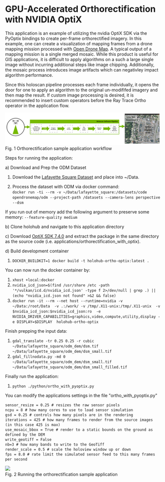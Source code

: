 # GPU-Accelerated Orthorectification with NVIDIA OptiX

This application is an example of utilizing the nvidia OptiX SDK via the PyOptix bindings to create per-frame orthorectified imagery. In this example, one can create a visualization of mapping frames from a drone mapping mission processed with [Open Drone Map](https://opendronemap.org/). A typical output of a mapping mission is a single merged mosaic. While this product is useful for GIS applications, it is difficult to apply algorithms on a such a large single image without incurring additional steps like image chipping. Additionally, the mosaic process introduces image artifacts which can negativley impact algorithm performance. 

Since this holoscan pipeline processes each frame individually, it opens the door for one to apply an algorithm to the original un-modififed imagery and then map the result. If custom image processing is desired, it is recommended to insert custom operators before the Ray Trace Ortho operator in the application flow. 


![](docs/odm_ortho_pipeline.png)<br>
Fig. 1 Orthorectification sample application workflow

Steps for running the application:

a) Download and Prep the ODM Dataset<br>
1. Download the [Lafayette Square Dataset](https://www.opendronemap.org/odm/datasets/) and place into ~/Data.

2. Process the dataset with ODM via docker command: <br>
```docker run -ti --rm -v ~/Data/lafayette_square:/datasets/code opendronemap/odm --project-path /datasets --camera-lens perspective --dsm```

If you run out of memory add the following argument to preserve some memory: ```--feature-quality medium```

b) Clone holohub and navigate to this application directory

c) Download [OptiX SDK 7.4.0](https://developer.nvidia.com/optix/downloads/7.4.0/linux64-x86_64) and extract the package in the same directory as the source code
(i.e. applications/orthorectification_with_optix).

d) Build development container <br>
1. ```DOCKER_BUILDKIT=1 docker build -t holohub-ortho-optix:latest .```

You can now run the docker container by: <br>
1. ```xhost +local:docker```
2. ```nvidia_icd_json=$(find /usr/share /etc -path '*/vulkan/icd.d/nvidia_icd.json' -type f 2>/dev/null | grep .) || (echo "nvidia_icd.json not found" >&2 && false)```
3. ```docker run -it --rm --net host --runtime=nvidia -v ~/Data:/root/Data  -v .:/work/ -v /tmp/.X11-unix:/tmp/.X11-unix  -v $nvidia_icd_json:$nvidia_icd_json:ro  -e NVIDIA_DRIVER_CAPABILITIES=graphics,video,compute,utility,display -e DISPLAY=$DISPLAY  holohub-ortho-optix```

Finish prepping the input data: <br>
1. ```gdal_translate -tr 0.25 0.25 -r cubic ~/Data/lafayette_square/odm_dem/dsm.tif ~/Data/lafayette_square/odm_dem/dsm_small.tif```
2. ```gdal_fillnodata.py -md 0 ~/Data/lafayette_square/odm_dem/dsm_small.tif ~/Data/lafayette_square/odm_dem/dsm_small_filled.tif```

Finally run the application: <br>
1. ```python ./python/ortho_with_pyoptix.py```

You can modify the applications settings in the file "ortho_with_pyoptix.py" 

```
sensor_resize = 0.25 # resizes the raw sensor pixels
ncpu = 8 # how many cores to use to load sensor simulation
gsd = 0.25 # controls how many pixels are in the rendering
iterations = 425 # how many frames to render from the source images (in this case 425 is max)
use_mosaic_bbox = True # render to a static bounds on the ground as defined by the DEM
write_geotiff = False 
nb=3 # how many bands to write to the GeoTiff
render_scale = 0.5 # scale the holoview window up or down
fps = 8.0 # rate limit the simulated sensor feed to this many frames per second
```

![](docs/holohub_ortho_app.gif)<br>
Fig. 2 Running the orthorectification sample application